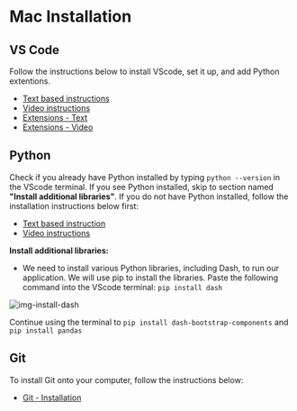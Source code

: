 # Mac Installation

## VS Code
Follow the instructions below to install VScode, set it up, and add Python extentions.
- [Text based instructions](https://code.visualstudio.com/docs/setup/mac)
- [Video instructions](https://code.visualstudio.com/docs/introvideos/basics)
- [Extensions - Text](https://code.visualstudio.com/docs/languages/python)
- [Extensions - Video](https://www.youtube.com/watch?v=Z3i04RoI9Fk)


## Python
Check if you already have Python installed by typing ```python --version``` in the VScode terminal.  If you see Python installed, skip to section named **"Install additional libraries"**. If you do not have Python installed, follow the installation instructions below first:
- [Text based instruction](https://www.python.org/downloads/)
- [Video instructions](https://www.youtube.com/watch?v=M323OL6K5vs)

**Install additional libraries:**
- We need to install various Python libraries, including Dash, to run our application.  We will use pip to install the libraries. Paste the following command into the VScode terminal: `pip install dash` 

![img-install-dash](./ch0_files/install-dash.png)

Continue using the terminal to `pip install dash-bootstrap-components` and `pip install pandas`


## Git
To install Git onto your computer, follow the instructions below:
- [Git - Installation](https://git-scm.com/book/en/v2/Getting-Started-Installing-Git)

